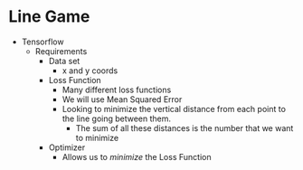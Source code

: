 # Line Game

* Tensorflow
  * Requirements
    * Data set
      * x and y coords
    - Loss Function
      * Many different loss functions
      * We will use Mean Squared Error
      * Looking to minimize the vertical distance from each point to the line going between them.
        * The sum of all these distances is the number that we want to minimize
    - Optimizer
      * Allows us to _minimize_ the Loss Function
